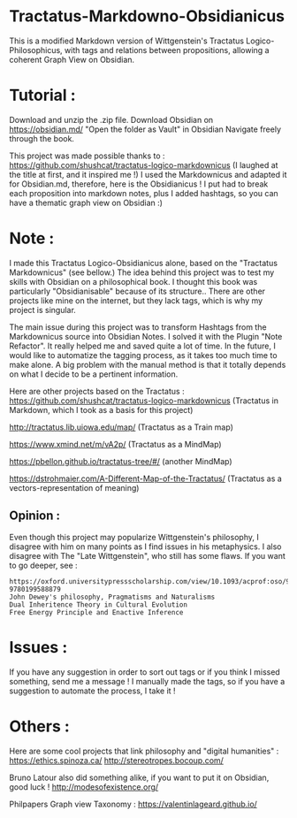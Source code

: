 # Tractatus-Markdowno-Obsidianicus
This is a modified Markdown version of Wittgenstein's Tractatus Logico-Philosophicus, with tags and relations between propositions, allowing a coherent Graph View on Obsidian.

# Tutorial : 
Download and unzip the .zip file. 
Download Obsidian on https://obsidian.md/
"Open the folder as Vault" in Obsidian
Navigate freely through the book.

This project was made possible thanks to : https://github.com/shushcat/tractatus-logico-markdownicus (I laughed at the title at first, and it inspired me !)
I used the Markdownicus and adapted it for Obsidian.md, therefore, here is the Obsidianicus !
I put had to break each proposition into markdown notes, plus I added hashtags, so you can have a thematic graph view on Obsidian :) 

# Note : 
I made this Tractatus Logico-Obsidianicus alone, based on the "Tractatus Markdownicus" (see bellow.) 
The idea behind this project was to test my skills with Obsidian on a philosophical book. 
I thought this book was particularly "Obsidianisable" because of its structure.. 
There are other projects like mine on the internet, but they lack tags, which is why my project is singular.

The main issue during this project was to transform Hashtags from the Markdownicus source into Obsidian Notes. 
I solved it with the Plugin "Note Refactor". It really helped me and saved quite a lot of time. 
In the future, I would like to automatize the tagging process, as it takes too much time to make alone. 
A big problem with the manual method is that it totally depends on what I decide to be a pertinent information.

Here are other projects based on the Tractatus : 
https://github.com/shushcat/tractatus-logico-markdownicus 
(Tractatus in Markdown, which I took as a basis for this project) 

http://tractatus.lib.uiowa.edu/map/ 
(Tractatus as a Train map) 

https://www.xmind.net/m/vA2p/ 
(Tractatus as a MindMap) 

https://pbellon.github.io/tractatus-tree/#/ 
(another MindMap) 

https://dstrohmaier.com/A-Different-Map-of-the-Tractatus/ 
(Tractatus as a vectors-representation of meaning)

## Opinion : 
Even though this project may popularize Wittgenstein's philosophy, I disagree with him on many points as I find issues in his metaphysics. 
I also disagree with The "Late Wittgenstein", who still has some flaws. If you want to go deeper, see :

    https://oxford.universitypressscholarship.com/view/10.1093/acprof:oso/9780199588879.001.0001/acprof-9780199588879
    John Dewey's philosophy, Pragmatisms and Naturalisms
    Dual Inheritence Theory in Cultural Evolution
    Free Energy Principle and Enactive Inference

# Issues :
If you have any suggestion in order to sort out tags or if you think I missed something, send me a message !
I manually made the tags, so if you have a suggestion to automate the process, I take it !

# Others :
Here are some cool projects that link philosophy and "digital humanities" : 
https://ethics.spinoza.ca/
http://stereotropes.bocoup.com/

Bruno Latour also did something alike, if you want to put it on Obsidian, good luck !
http://modesofexistence.org/

Philpapers Graph view Taxonomy : 
https://valentinlageard.github.io/


